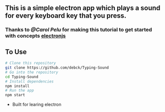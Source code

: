 ## This is a simple electron app which plays a sound for every keyboard key that you press.

### Thanks to ***@Carol Pelu*** for making this tutorial to get started with concepts [electronjs](https://electronjs.org/)

## To Use

```bash
# Clone this repository
git clone https://github.com/debck/Typing-Sound
# Go into the repository
cd Typing-Sound
# Install dependencies
npm install
# Run the app
npm start
```
* Built for learing electron
